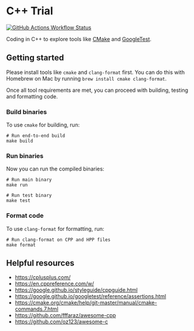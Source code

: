 # C++ Trial

[![GitHub Actions Workflow Status](https://img.shields.io/github/actions/workflow/status/huangsam/cpp-trial/ci.yml)](https://github.com/huangsam/cpp-trial/actions)

Coding in C++ to explore tools like [CMake](https://cmake.org/) and [GoogleTest](https://google.github.io/googletest/).

## Getting started

Please install tools like `cmake` and `clang-format` first. You can do this with Homebrew on Mac by
running `brew install cmake clang-format`.

Once all tool requirements are met, you can proceed with building, testing and formatting code.

### Build binaries

To use `cmake` for building, run:

```shell
# Run end-to-end build
make build
```

### Run binaries

Now you can run the compiled binaries:

```shell
# Run main binary
make run

# Run test binary
make test
```

### Format code

To use `clang-format` for formatting, run:

```shell
# Run clang-format on CPP and HPP files
make format
```

## Helpful resources

- <https://cplusplus.com/>
- <https://en.cppreference.com/w/>
- <https://google.github.io/styleguide/cppguide.html>
- <https://google.github.io/googletest/reference/assertions.html>
- <https://cmake.org/cmake/help/git-master/manual/cmake-commands.7.html>
- <https://github.com/fffaraz/awesome-cpp>
- <https://github.com/oz123/awesome-c>
